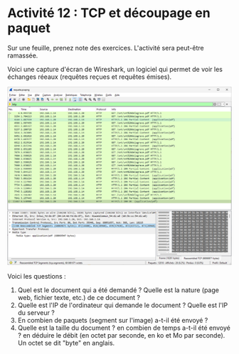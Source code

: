 # Activité 12 : TCP et découpage en paquet

Sur une feuille, prenez note des exercices. L'activité sera peut-être ramassée. 

Voici une capture d'écran de Wireshark, un logiciel qui permet de voir les échanges réeaux (requêtes reçues et requêtes émises).

<img src="Capture%20d’écran%202025-02-10%20092251.png" > 

Voici les questions : 
1. Quel est le document qui a été demandé ? Quelle est la nature (page web, fichier texte, etc.) de ce document ? 
2. Quelle est l'IP de l'ordinateur qui demande le document ? Quelle est l'IP du serveur ? 
3. En combien de paquets (segment sur l'image) a-t-il été envoyé ? 
4. Quelle est la taille du document ? en combien de temps a-t-il été envoyé ? en déduire le débit (en octet par seconde, en ko et Mo par seconde). Un octet se dit "byte" en anglais.

